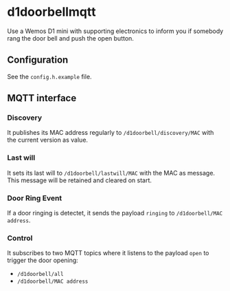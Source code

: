# d1doorbellmqtt
Use a Wemos D1 mini with supporting electronics to inform you if somebody rang the door bell and push the open button.

## Configuration
See the `config.h.example` file.

## MQTT interface

### Discovery
It publishes its MAC address regularly to `/d1doorbell/discovery/MAC` with the
current version as value.

### Last will
It sets its last will to `/d1doorbell/lastwill/MAC` with the MAC as message. This
message will be retained and cleared on start.

### Door Ring Event
If a door ringing is detectet, it sends the payload `ringing` to `/d1doorbell/MAC address`.

### Control
It subscribes to two MQTT topics where it listens to the payload `open` to trigger the door opening:
* `/d1doorbell/all`
* `/d1doorbell/MAC address`
